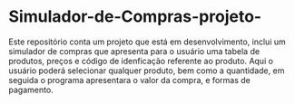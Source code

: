 # Simulador-de-Compras-projeto-
Este repositório conta um projeto que está em desenvolvimento, inclui um simulador de compras que apresenta para o usuário uma tabela de produtos, preços e código de idenficação referente ao produto. Aqui o usuário poderá selecionar qualquer produto, bem como a quantidade, em seguida o programa apresentara o valor da compra, e formas de pagamento.
